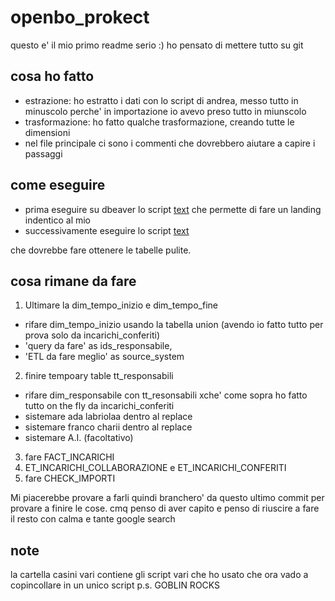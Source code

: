 # openbo_prokect

questo e' il mio primo readme serio :)
ho pensato di mettere tutto su git

## cosa ho fatto
- estrazione: ho estratto i dati con lo script di andrea, messo tutto in minuscolo perche' in importazione io avevo preso tutto in miunscolo
- trasformazione: ho fatto qualche trasformazione, creando tutte le dimensioni
- nel file principale ci sono i commenti che dovrebbero aiutare a capire i passaggi

## come eseguire
- prima eseguire su dbeaver lo script
[text](01_openbo_script_landing_andrea.sql)
che permette di fare un landing indentico al mio 
- successivamente eseguire lo script
[text](02_openbo_script_dwh_finale)

che dovrebbe fare ottenere le tabelle pulite.

## cosa rimane da fare

1. Ultimare la dim_tempo_inizio e dim_tempo_fine
- rifare dim_tempo_inizio usando la tabella union (avendo io fatto tutto per prova solo da incarichi_conferiti)
- 'query da fare' as ids_responsabile,
- 'ETL da fare meglio' as source_system

2. finire tempoary table tt_responsabili
- rifare dim_responsabile con tt_resonsabili xche' come sopra ho fatto tutto on the fly da incarichi_conferiti
- sistemare ada labriolaa dentro al replace
- sistemare franco charii dentro al replace
- sistemare A.I. (facoltativo)

3. fare FACT_INCARICHI
4. ET_INCARICHI_COLLABORAZIONE e ET_INCARICHI_CONFERITI
5. fare CHECK_IMPORTI 

Mi piacerebbe provare a farli quindi branchero' da questo ultimo commit per provare a finire le cose.
cmq penso di aver capito e penso di riuscire a fare il resto con calma e tante google search

##  note
la cartella casini vari contiene gli script vari che ho usato che ora vado a copincollare in un unico script
p.s. GOBLIN ROCKS
